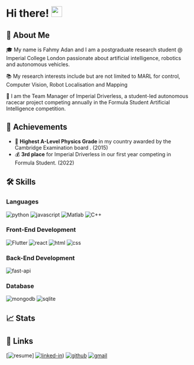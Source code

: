 # Hi there! <img src="https://media.giphy.com/media/hvRJCLFzcasrR4ia7z/giphy.gif" width="29px">

## 🚀 About Me

🎓 My name is Fahmy Adan and I am a postgraduate research student @ Imperial College London passionate about artificial intelligence, robotics and autonomous vehicles.

📚 My research interests include but are not limited to MARL for control, Computer Vision, Robot Localisation and Mapping

🚗 I am the Team Manager of Imperial Driverless, a student-led autonomous racecar project competing annually in the Formula Student Artificial Intelligence competition.

## 🏅 Achievements

-   🥇 **Highest A-Level Physics Grade** in my country awarded by the Cambridge Examination board . (2015)
-   💰 **3rd place** for Imperial Driverless in our first year competing in Formula Student. (2022)

## 🛠️ Skills

### Languages

![python](https://img.shields.io/badge/Python-3776AB?style=for-the-badge&logo=python&logoColor=white)
![javascript](https://img.shields.io/badge/JavaScript-323330?style=for-the-badge&logo=javascript&logoColor=F7DF1E)
![Matlab](https://img.shields.io/badge/Matlab-00599C?style=for-the-badge&logo=Matlab&logoColor=white)
![C++](https://img.shields.io/badge/C++-00599C?style=for-the-badge&logo=C++&logoColor=white)


### Front-End Development

![Flutter](https://img.shields.io/badge/Flutter-000000?style=for-the-badge&logo=Flutter&logoColor=FFFFFF)
![react](https://img.shields.io/badge/React-20232A?style=for-the-badge&logo=react&logoColor=61DAFB)
![html](https://img.shields.io/badge/HTML5-E34F26?style=for-the-badge&logo=html5&logoColor=white)
![css](https://img.shields.io/badge/CSS3-1572B6?style=for-the-badge&logo=css3&logoColor=white)

### Back-End Development

![fast-api](https://img.shields.io/badge/Fast_Api-009688?style=for-the-badge&logo=fastapi&logoColor=white)

### Database

![mongodb](https://img.shields.io/badge/MongoDB-47A248?style=for-the-badge&logo=mongodb&logoColor=white)
![sqlite](https://img.shields.io/badge/SQLite-07405E?style=for-the-badge&logo=sqlite&logoColor=white)

## 📈 Stats



## 🔗 Links

[![resume](https://img.shields.io/badge/Resume-4285F4?style=for-the-badge&logo=read-the-docs&logoColor=white)]
[![linked-in](https://img.shields.io/badge/Linked_In-0077B5?style=for-the-badge&logo=LinkedIn&logoColor=white)](https://www.linkedin.com/in/fahmy-adan-5225a3125/))
[![github](https://img.shields.io/badge/GitHub-000000?style=for-the-badge&logo=GitHub&logoColor=white)](https://github.com/fahmyadan)
[![gmail](https://img.shields.io/badge/Gmail-D14836?style=for-the-badge&logo=Gmail&logoColor=white)](mailto:adanfahmy@gmail.com)


<!---
fahmyadan/fahmyadan is a ✨ special ✨ repository because its `README.md` (this file) appears on your GitHub profile.
You can click the Preview link to take a look at your changes.
--->
